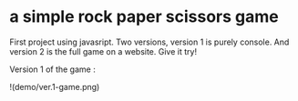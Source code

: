 # a simple rock paper scissors game

First project using javasript. Two versions, version 1 is purely console. And version 2
is the full game on a website. Give it try!


Version 1 of the game :

!(demo/ver.1-game.png)


